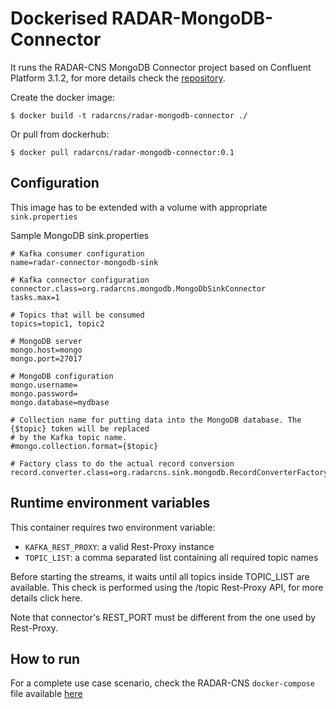 # Dockerised RADAR-MongoDB-Connector

It runs the RADAR-CNS MongoDB Connector project based on Confluent Platform 3.1.2, for more details check the [repository](https://github.com/RADAR-CNS/RADAR-MongoDbConnector).

Create the docker image:
```
$ docker build -t radarcns/radar-mongodb-connector ./
```

Or pull from dockerhub:
```
$ docker pull radarcns/radar-mongodb-connector:0.1
```

## Configuration

This image has to be extended with a volume with appropriate `sink.properties`

Sample MongoDB sink.properties
```
# Kafka consumer configuration
name=radar-connector-mongodb-sink

# Kafka connector configuration
connector.class=org.radarcns.mongodb.MongoDbSinkConnector
tasks.max=1

# Topics that will be consumed
topics=topic1, topic2

# MongoDB server
mongo.host=mongo
mongo.port=27017

# MongoDB configuration
mongo.username=
mongo.password=
mongo.database=mydbase

# Collection name for putting data into the MongoDB database. The {$topic} token will be replaced
# by the Kafka topic name.
#mongo.collection.format={$topic}

# Factory class to do the actual record conversion
record.converter.class=org.radarcns.sink.mongodb.RecordConverterFactoryRadar
```

## Runtime environment variables

This container requires two environment variable:

- `KAFKA_REST_PROXY`: a valid Rest-Proxy instance
- `TOPIC_LIST`: a comma separated list containing all required topic names

Before starting the streams, it waits until all topics inside TOPIC_LIST are available. This check is performed using the /topic Rest-Proxy API, for more details click here.

Note that connector's REST_PORT must be different from the one used by Rest-Proxy.

## How to run

For a complete use case scenario, check the RADAR-CNS `docker-compose` file available [here](https://github.com/RADAR-CNS/RADAR-Docker/blob/backend-integration/dcompose-stack/radar-cp-hadoop-stack/docker-compose.yml)
